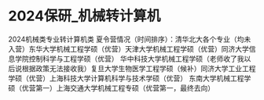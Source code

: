 # 2024保研_机械转计算机
2024机械类专业转计算机类
夏令营情况（时间排序）：清华北大各个专业（均未入营）东华大学机械工程学硕（优营）天津大学机械工程学硕（优营）同济大学信息学院控制科学与工程学硕（优营）
华中科技大学机械工程学硕（老师收了我以后说根据政策无法接收我）复旦大学生物医学工程学硕（候补）同济大学工业工程学硕（优营）上海科技大学计算机科学与技术学硕（优营）
东南大学机械工程学硕（优营第一）上海交通大学机械工程专硕（优营第一，最终去向）


